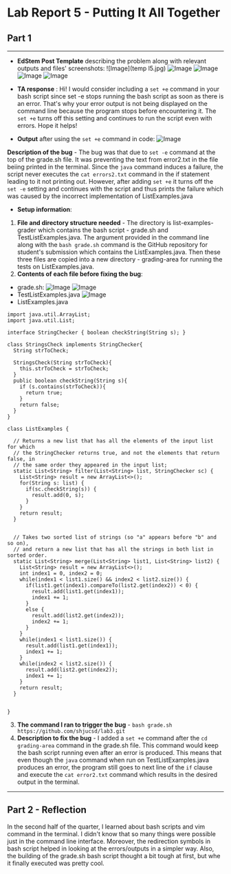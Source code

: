 # Lab Report 5 - Putting It All Together

## Part 1
---
* **EdStem Post Template** describing the problem along with relevant outputs and files' screenshots:
![Image](temp l5.jpg)
![Image](out.jpg)
![Image](err2.jpg)
![Image](gsh1.jpg)
![Image](gsh2.jpg)

* **TA response** : Hi! I would consider including a `set +e` command in your bash script since set -e stops running the bash script as soon as there is an error. That's why your error output is not being displayed on the command line because the program stops before encountering it. The `set +e` turns off this setting and continues to run the script even with errors. Hope it helps!

* **Output** after using the `set +e` command in code:
![Image](out2.jpg)

**Description of the bug** - The bug was that due to `set -e` command at the top of the grade.sh file. It was preventing the text from error2.txt in the file beiing printed in the terminal. Since the `java` command induces a failure, the script never executes the `cat errors2.txt` command in the if statement leading to it not printing out. However, after adding `set +e` it turns off the `set -e` setting and continues with the script and thus prints the failure which was caused by the incorrect implementation of ListExamples.java

* **Setup information**:
1. **File and directory structure needed** - The directory is list-examples-grader which contains the bash script - grade.sh and TestListExamples.java. The argument provided in the command line along with the `bash grade.sh` command is the GitHub repository for student's submission which contains the ListExamples.java. Then these three files are copied into a new directory - grading-area for running the tests on ListExamples.java. 
2. **Contents of each file before fixing the bug**:
* grade.sh:
![Image](gsh1.kpg)
![Image](gsh2.jpg)
* TestListExamples.java
![Image](testle.jpg)
* ListExamples.java
```
import java.util.ArrayList;
import java.util.List;

interface StringChecker { boolean checkString(String s); }

class StringsCheck implements StringChecker{
  String strToCheck;

  StringsCheck(String strToCheck){
    this.strToCheck = strToCheck;
  }
  public boolean checkString(String s){
    if (s.contains(strToCheck)){
      return true;
    }
    return false;
  }
}

class ListExamples {

  // Returns a new list that has all the elements of the input list for which
  // the StringChecker returns true, and not the elements that return false, in
  // the same order they appeared in the input list;
  static List<String> filter(List<String> list, StringChecker sc) {
    List<String> result = new ArrayList<>();
    for(String s: list) {
      if(sc.checkString(s)) {
        result.add(0, s);
      }
    }
    return result;
  }


  // Takes two sorted list of strings (so "a" appears before "b" and so on),
  // and return a new list that has all the strings in both list in sorted order.
  static List<String> merge(List<String> list1, List<String> list2) {
    List<String> result = new ArrayList<>();
    int index1 = 0, index2 = 0;
    while(index1 < list1.size() && index2 < list2.size()) {
      if(list1.get(index1).compareTo(list2.get(index2)) < 0) {
        result.add(list1.get(index1));
        index1 += 1;
      }
      else {
        result.add(list2.get(index2));
        index2 += 1;
      }
    }
    while(index1 < list1.size()) {
      result.add(list1.get(index1));
      index1 += 1;
    }
    while(index2 < list2.size()) {
      result.add(list2.get(index2));
      index1 += 1;
    }
    return result;
  }


}
```
3. **The command I ran to trigger the bug** - `bash grade.sh https://github.com/shjucsd/lab3.git`
4. **Description to fix the bug** - I added a `set +e` command after the `cd grading-area` command in the grade.sh file. This command would keep the bash script running even after an error is produced. This means that even though the `java` command when run on TestListExamples.java produces an error, the program still goes to next line of the `if` clause and execute the `cat error2.txt` command which results in the desired output in the terminal.

---

## Part 2 - Reflection
In the second half of the quarter, I learned about bash scripts and vim command in the terminal. I didn't know that so many things were possible just in the command line interface. Moreover, the redirection symbols in bash script helped in looking at the errors/outputs in a simpler way. Also, the building of the grade.sh bash script thought a bit tough at first, but whe it finally executed was pretty cool.


